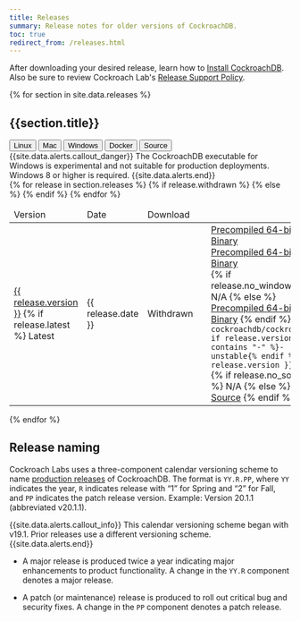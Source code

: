```yaml
---
title: Releases
summary: Release notes for older versions of CockroachDB.
toc: true
redirect_from: /releases.html
---
```


After downloading your desired release, learn how to [Install CockroachDB](../stable/install-cockroachdb.html). Also be sure to review Cockroach Lab's [Release Support Policy](release-support-policy.html).


{% for section in site.data.releases %}
## {{section.title}}
<div id="os-tabs" class="filters filters-big clearfix">
    <button id="linux" class="filter-button" data-scope="linux">Linux</button>
    <button id="mac" class="filter-button" data-scope="mac">Mac</button>
    <button id="windows" class="filter-button" data-scope="windows">Windows</button>
    <button id="docker" class="filter-button" data-scope="docker">Docker</button>
    <button id="source" class="filter-button" data-scope="source">Source</button>
</div>

<section class="filter-content" data-scope="windows">
{{site.data.alerts.callout_danger}}
The CockroachDB executable for Windows is experimental and not suitable for production deployments. Windows 8 or higher is required.
{{site.data.alerts.end}}
</section>

<table class="release-table">
<thead>
<tr>
  <td>Version</td>
  <td>Date</td>
  <td>Download</td>
</tr>
</thead>

<tbody>
{% for release in section.releases %}
    <tr {% if release.latest %}class="latest"{% endif %}>
        <td>
            <a href="{{ release.version }}.html">{{ release.version }}</a>
            {% if release.latest %}
                <span class="badge-new">Latest</span
            {% endif %}
        </td>
        <td>{{ release.date }}</td>
        {% if release.withdrawn %}
            <td class="os-release-cell"><span class="badge badge-gray">Withdrawn</span></td>
            <td></td>
        {% else %}
            <td class="os-release-cell">
                <section class="filter-content" data-scope="linux">
                    <a class="os-release-link" href="https://binaries.cockroachdb.com/cockroach-{{ release.version }}.linux-amd64.tgz">Precompiled 64-bit Binary</a>
                </section>
                <section class="filter-content" data-scope="mac">
                    <a class="os-release-link" href="https://binaries.cockroachdb.com/cockroach-{{ release.version }}.darwin-10.9-amd64.tgz">Precompiled 64-bit Binary</a>
                </section>
                <section class="filter-content" data-scope="windows">
                {% if release.no_windows %}
                    N/A
                {% else %}
                    <a class="os-release-link" href="https://binaries.cockroachdb.com/cockroach-{{ release.version }}.windows-6.2-amd64.zip">Precompiled 64-bit Binary</a>
                {% endif %}
                </section>
                <section class="filter-content" data-scope="docker">
                    <code>cockroachdb/cockroach{% if release.version contains "-" %}-unstable{% endif %}:{{ release.version }}</code>
                </section>
                <section class="filter-content" data-scope="source">
                {% if release.no_source %}
                    N/A
                {% else %}
                    <a href="https://binaries.cockroachdb.com/cockroach-{{ release.version }}.src.tgz">Source</a>
                {% endif %}
                </section>
            </td>
        {% endif %}
    </tr>
{% endfor %}
</tbody>
</table>
{% endfor %}

## Release naming

Cockroach Labs uses a three-component calendar versioning scheme to name [production releases](#production-releases) of CockroachDB. The format is `YY.R.PP`, where `YY` indicates the year, `R` indicates release with “1” for Spring and “2” for Fall, and `PP` indicates the patch release version. Example: Version 20.1.1 (abbreviated v20.1.1).

{{site.data.alerts.callout_info}}
This calendar versioning scheme began with v19.1. Prior releases use a different versioning scheme.
{{site.data.alerts.end}}

- A major release is produced twice a year indicating major enhancements to product functionality. A change in the `YY.R` component denotes a major release.

- A patch (or maintenance) release is produced to roll out critical bug and security fixes. A change in the `PP` component denotes a patch release.

